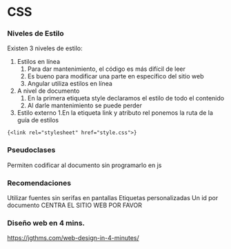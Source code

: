 # CSS
### Niveles de Estilo
Existen 3 niveles de estilo:
1. Estilos en línea
   1. Para dar mantenimiento, el código es más difícil de leer
   2. Es bueno para modificar una parte en específico del sitio web
   3. Angular utiliza estilos en línea
2. A nivel de documento
   1. En la primera etiqueta style declaramos el estilo de todo el contenido
   2. Al darle mantenimiento se puede perder
3. Estilo externo
   1.En la etiqueta link y atributo rel ponemos la ruta de la guía de estilos
```
{<link rel="stylesheet" href="style.css">}
```
### Pseudoclases
Permiten codificar al documento sin programarlo en js

### Recomendaciones
Utilizar fuentes sin serifas en pantallas 
Etiquetas personalizadas
Un id por documento
CENTRA EL SITIO WEB POR FAVOR 

### Diseño web en 4 mins.
https://jgthms.com/web-design-in-4-minutes/
